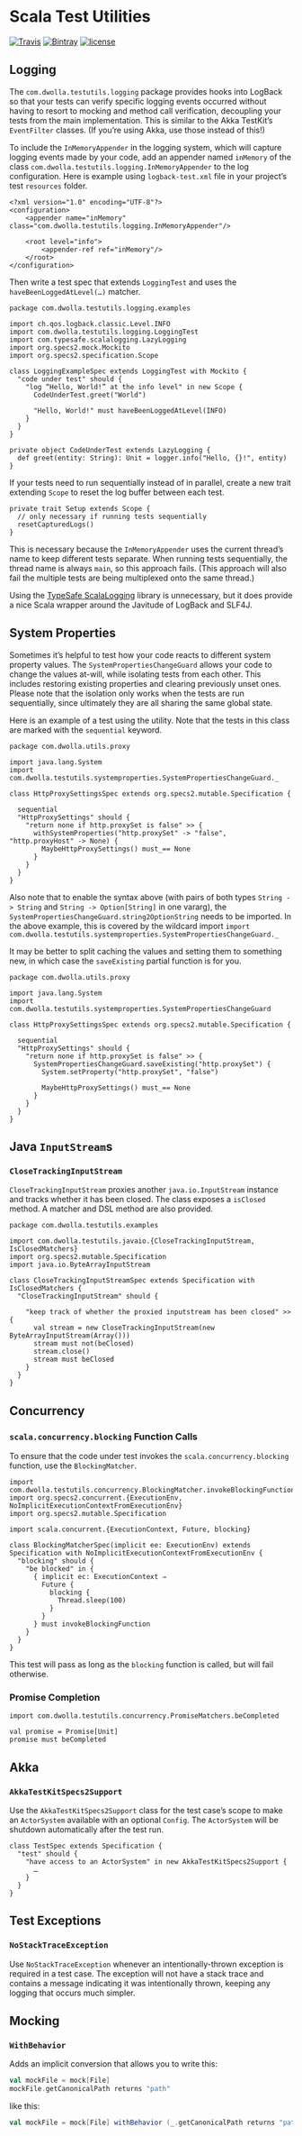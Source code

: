 # Scala Test Utilities

[![Travis](https://img.shields.io/travis/Dwolla/scala-test-utils.svg?style=flat-square)](https://travis-ci.org/Dwolla/scala-test-utils)
[![Bintray](https://img.shields.io/bintray/v/dwolla/maven/testutils.svg?style=flat-square)](https://bintray.com/dwolla/maven/testutils/view)
[![license](https://img.shields.io/github/license/Dwolla/scala-test-utils.svg?style=flat-square)]()

## Logging

The `com.dwolla.testutils.logging` package provides hooks into LogBack so that your tests can verify specific logging
events occurred without having to resort to mocking and method call verification, decoupling your tests from the 
main implementation. This is similar to the Akka TestKit’s `EventFilter` classes. (If you’re using Akka, use those
instead of this!)

To include the `InMemoryAppender` in the logging system, which will capture logging events made by your code, add an 
appender named `inMemory` of the class `com.dwolla.testutils.logging.InMemoryAppender` to the log configuration.
Here is example using `logback-test.xml` file in your project’s test `resources` folder.

    <?xml version="1.0" encoding="UTF-8"?>
    <configuration>
        <appender name="inMemory" class="com.dwolla.testutils.logging.InMemoryAppender"/>
    
        <root level="info">
            <appender-ref ref="inMemory"/>
        </root>
    </configuration>

Then write a test spec that extends `LoggingTest` and uses the `haveBeenLoggedAtLevel(…)` matcher.

    package com.dwolla.testutils.logging.examples
    
    import ch.qos.logback.classic.Level.INFO
    import com.dwolla.testutils.logging.LoggingTest
    import com.typesafe.scalalogging.LazyLogging
    import org.specs2.mock.Mockito
    import org.specs2.specification.Scope
    
    class LoggingExampleSpec extends LoggingTest with Mockito {
      "code under test" should {
        "log “Hello, World!” at the info level" in new Scope {
          CodeUnderTest.greet("World")
    
          "Hello, World!" must haveBeenLoggedAtLevel(INFO)
        }
      }
    }
    
    private object CodeUnderTest extends LazyLogging {
      def greet(entity: String): Unit = logger.info("Hello, {}!", entity)
    }

If your tests need to run sequentially instead of in parallel, create a new trait extending `Scope` to reset the log
buffer between each test.

    private trait Setup extends Scope {
      // only necessary if running tests sequentially
      resetCapturedLogs()
    }
  
This is necessary because the `InMemoryAppender` uses the current thread’s name to keep different tests separate. When
running tests sequentially, the thread name is always `main`, so this approach fails. (This approach will also fail
the multiple tests are being multiplexed onto the same thread.)

Using the [TypeSafe ScalaLogging](https://github.com/typesafehub/scala-logging) library is unnecessary, but it does
provide a nice Scala wrapper around the Javitude of LogBack and SLF4J.

## System Properties

Sometimes it’s helpful to test how your code reacts to different system property values. The `SystemPropertiesChangeGuard`
allows your code to change the values at-will, while isolating tests from each other. This includes restoring existing 
properties and clearing previously unset ones. Please note that the isolation only works when the tests are run 
sequentially, since ultimately they are all sharing the same global state.

Here is an example of a test using the utility. Note that the tests in this class are marked with the `sequential`
keyword.

    package com.dwolla.utils.proxy
    
    import java.lang.System
    import com.dwolla.testutils.systemproperties.SystemPropertiesChangeGuard._
    
    class HttpProxySettingsSpec extends org.specs2.mutable.Specification {

      sequential
      "HttpProxySettings" should {
        "return none if http.proxySet is false" >> {
          withSystemProperties("http.proxySet" -> "false", "http.proxyHost" -> None) {
            MaybeHttpProxySettings() must_== None
          }
        }
      }
    }

Also note that to enable the syntax above (with pairs of both types `String -> String` and `String -> Option[String]` in
one vararg), the `SystemPropertiesChangeGuard.string2OptionString` needs to be imported. In the above example, this is 
covered by the wildcard import `import com.dwolla.testutils.systemproperties.SystemPropertiesChangeGuard._`

It may be better to split caching the values and setting them to something new, in which case the `saveExisting` partial
function is for you.

    package com.dwolla.utils.proxy
    
    import java.lang.System
    import com.dwolla.testutils.systemproperties.SystemPropertiesChangeGuard
    
    class HttpProxySettingsSpec extends org.specs2.mutable.Specification {

      sequential
      "HttpProxySettings" should {
        "return none if http.proxySet is false" >> {
          SystemPropertiesChangeGuard.saveExisting("http.proxySet") {
            System.setProperty("http.proxySet", "false")

            MaybeHttpProxySettings() must_== None
          }
        }
      }
    }

## Java `InputStream`s

### `CloseTrackingInputStream`

`CloseTrackingInputStream` proxies another `java.io.InputStream` instance and tracks whether it has been closed. The class 
exposes a `isClosed` method. A matcher and DSL method are also provided.

    package com.dwolla.testutils.examples
    
    import com.dwolla.testutils.javaio.{CloseTrackingInputStream, IsClosedMatchers}
    import org.specs2.mutable.Specification
    import java.io.ByteArrayInputStream

    class CloseTrackingInputStreamSpec extends Specification with IsClosedMatchers {
      "CloseTrackingInputStream" should {
    
        "keep track of whether the proxied inputstream has been closed" >> {
          val stream = new CloseTrackingInputStream(new ByteArrayInputStream(Array()))
          stream must not(beClosed)
          stream.close()
          stream must beClosed
        }
      }
    }

## Concurrency

### `scala.concurrency.blocking` Function Calls

To ensure that the code under test invokes the `scala.concurrency.blocking` function, use the `BlockingMatcher`.
    
    import com.dwolla.testutils.concurrency.BlockingMatcher.invokeBlockingFunction
    import org.specs2.concurrent.{ExecutionEnv, NoImplicitExecutionContextFromExecutionEnv}
    import org.specs2.mutable.Specification
    
    import scala.concurrent.{ExecutionContext, Future, blocking}

    class BlockingMatcherSpec(implicit ee: ExecutionEnv) extends Specification with NoImplicitExecutionContextFromExecutionEnv {
      "blocking" should {
        "be blocked" in {
          { implicit ec: ExecutionContext ⇒
            Future {
              blocking {
                Thread.sleep(100)
              }
            }
          } must invokeBlockingFunction
        }
      }
    }

This test will pass as long as the `blocking` function is called, but will fail otherwise.

### Promise Completion

    import com.dwolla.testutils.concurrency.PromiseMatchers.beCompleted

    val promise = Promise[Unit]
    promise must beCompleted

## Akka

### `AkkaTestKitSpecs2Support`

Use the `AkkaTestKitSpecs2Support` class for the test case’s scope to make an `ActorSystem` available with an optional `Config`. The `ActorSystem` will be shutdown automatically after the test run.

    class TestSpec extends Specification {
      "test" should {
        "have access to an ActorSystem" in new AkkaTestKitSpecs2Support {
          …
        }
      }
    }

## Test Exceptions

### `NoStackTraceException`

Use `NoStackTraceException` whenever an intentionally-thrown exception is required in a test case. The exception will not have a stack trace and contains a message indicating it was intentionally thrown, keeping any logging that occurs much simpler.

## Mocking

### `WithBehavior`

Adds an implicit conversion that allows you to write this:

```scala
val mockFile = mock[File]
mockFile.getCanonicalPath returns "path"
```

like this:

```scala
val mockFile = mock[File] withBehavior (_.getCanonicalPath returns "path")
```
